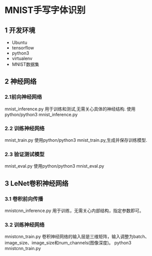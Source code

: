 # MNIST手写字体识别
## 1 开发环境
- Ubuntu
- tensorflow
- python3
- virtualenv
- MNIST数据集
## 2 神经网络
### 2.1前向神经网络
mnist_inference.py
用于训练和测试,无需关心具体的神经结构.
使用python/python3 mnist_inference.py
### 2.2 训练神经网络
mnist_train.py
使用python/python3 mnist_train.py,生成并保存训练模型.
### 2.3 验证测试模型
mnist_eval.py
使用python/python3 mnist_eval.py
## 3 LeNet卷积神经网络
### 3.1 卷积前向传播
mnistcnn_inference.py
用于训练，无需关心内部结构，指定参数即可。
### 3.2 训练神经网络
mnistcnn_train.py
卷积神经网络的输入层是三维矩阵，输入调整为batch、image_size、image_size和num_channels(图像深度)。
python3 mnistcnn_train.py



